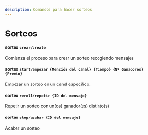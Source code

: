 ```yaml
---
description: Comandos para hacer sorteos
---
```


# Sorteos

#### sorteo `crear/create`

Comienza el proceso para crear un sorteo recogiendo mensajes

#### sorteo `start/empezar {Mención del canal} {Tiempo} {Nº Ganadores} {Premio}`

Empezar un sorteo en un canal especifico.

#### sorteo `reroll/repetir {ID del mensaje}`

Repetir un sorteo con un\(os\) ganador\(es\) distinto\(s\)

#### sorteo `stop/acabar {ID del mensaje}`

Acabar un sorteo


